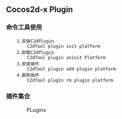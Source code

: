 Cocos2d-x Plugin
-----------------------
### 命令工具使用
        1.安装C2dPlugin
            C2dTool plugin init platform
        2.卸载C2dPlugin
            C2dTool plugin uninit Platform
        3.安装插件
            C2dTool plugin add plugin platform
        4.删除插件
            C2dTool plugin rm plugin platform
            
### 插件集合
　　　　PLugins